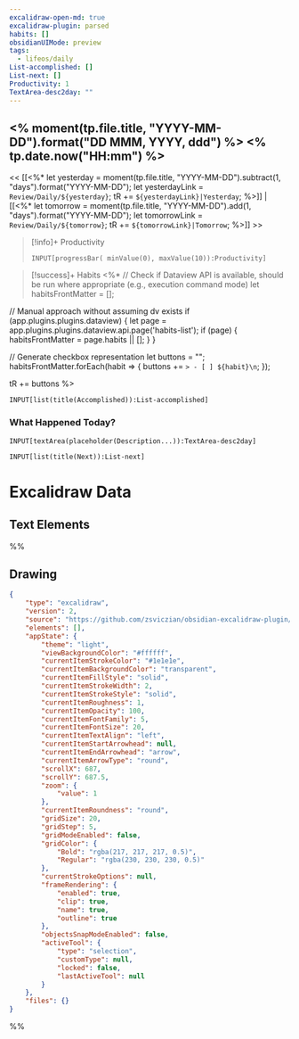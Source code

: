 ```yaml
---
excalidraw-open-md: true
excalidraw-plugin: parsed
habits: []
obsidianUIMode: preview
tags:
  - lifeos/daily
List-accomplished: []
List-next: []
Productivity: 1
TextArea-desc2day: ""
---
```


## <% moment(tp.file.title, "YYYY-MM-DD").format("DD MMM, YYYY, ddd") %> <% tp.date.now("HH:mm") %>

<< [[<%* 
let yesterday = moment(tp.file.title, "YYYY-MM-DD").subtract(1, "days").format("YYYY-MM-DD");
let yesterdayLink = `Review/Daily/${yesterday}`;
tR += `${yesterdayLink}|Yesterday`;
%>]] | [[<%*
let tomorrow = moment(tp.file.title, "YYYY-MM-DD").add(1, "days").format("YYYY-MM-DD");
let tomorrowLink = `Review/Daily/${tomorrow}`;
tR += `${tomorrowLink}|Tomorrow`;
%>]] >>


> [!info]+ Productivity
> ```meta-bind
> INPUT[progressBar( minValue(0), maxValue(10)):Productivity]
> ```

> [!success]+ Habits
<%*
// Check if Dataview API is available, should be run where appropriate (e.g., execution command mode)
let habitsFrontMatter = [];

// Manual approach without assuming dv exists
if (app.plugins.plugins.dataview) {
  let page = app.plugins.plugins.dataview.api.page('habits-list');
  if (page) {
    habitsFrontMatter = page.habits || [];
  }
}

// Generate checkbox representation
let buttons = "";
habitsFrontMatter.forEach(habit => {
  buttons += `> - [ ] ${habit}\n`;
});

tR += buttons
%>

```meta-bind
INPUT[list(title(Accomplished)):List-accomplished]
```


### What Happened Today?
```meta-bind
INPUT[textArea(placeholder(Description...)):TextArea-desc2day]
```


```meta-bind
INPUT[list(title(Next)):List-next]
```


<!-- Drawing -->
# Excalidraw Data
## Text Elements
%%
## Drawing
```json
{
	"type": "excalidraw",
	"version": 2,
	"source": "https://github.com/zsviczian/obsidian-excalidraw-plugin/releases/tag/2.6.7",
	"elements": [],
	"appState": {
		"theme": "light",
		"viewBackgroundColor": "#ffffff",
		"currentItemStrokeColor": "#1e1e1e",
		"currentItemBackgroundColor": "transparent",
		"currentItemFillStyle": "solid",
		"currentItemStrokeWidth": 2,
		"currentItemStrokeStyle": "solid",
		"currentItemRoughness": 1,
		"currentItemOpacity": 100,
		"currentItemFontFamily": 5,
		"currentItemFontSize": 20,
		"currentItemTextAlign": "left",
		"currentItemStartArrowhead": null,
		"currentItemEndArrowhead": "arrow",
		"currentItemArrowType": "round",
		"scrollX": 687,
		"scrollY": 687.5,
		"zoom": {
			"value": 1
		},
		"currentItemRoundness": "round",
		"gridSize": 20,
		"gridStep": 5,
		"gridModeEnabled": false,
		"gridColor": {
			"Bold": "rgba(217, 217, 217, 0.5)",
			"Regular": "rgba(230, 230, 230, 0.5)"
		},
		"currentStrokeOptions": null,
		"frameRendering": {
			"enabled": true,
			"clip": true,
			"name": true,
			"outline": true
		},
		"objectsSnapModeEnabled": false,
		"activeTool": {
			"type": "selection",
			"customType": null,
			"locked": false,
			"lastActiveTool": null
		}
	},
	"files": {}
}
```
%%


